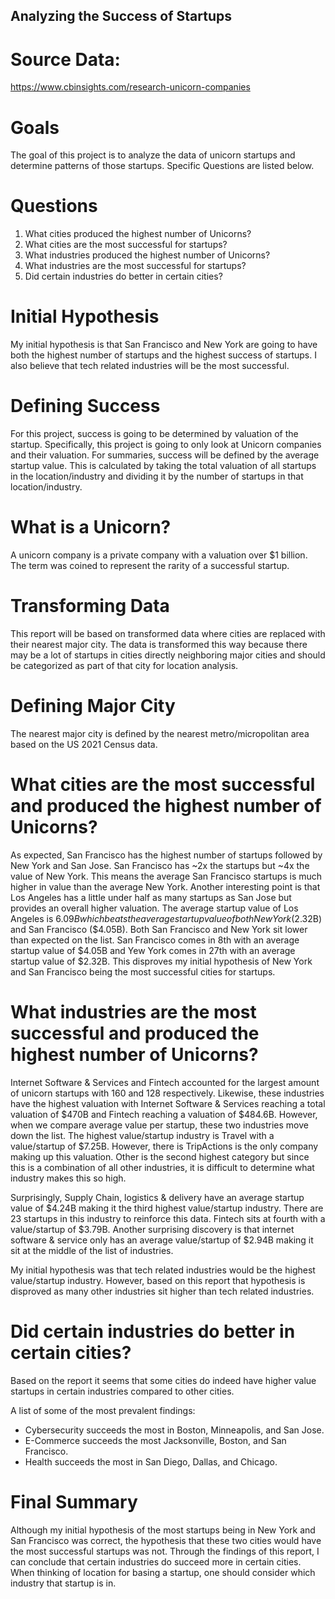 ## Analyzing the Success of Startups
# Source Data:
https://www.cbinsights.com/research-unicorn-companies
# Goals
The goal of this project is to analyze the data of unicorn startups and determine patterns of those startups. Specific Questions are listed below.
# Questions
1.	What cities produced the highest number of Unicorns?
2.	What cities are the most successful for startups?
3.	What industries produced the highest number of Unicorns?
4.	What industries are the most successful for startups?
5.	Did certain industries do better in certain cities?
# Initial Hypothesis
My initial hypothesis is that San Francisco and New York are going to have both the highest number of startups and the highest success of startups. I also believe that tech related industries will be the most successful.
# Defining Success
For this project, success is going to be determined by valuation of the startup. Specifically, this project is going to only look at Unicorn companies and their valuation. For summaries, success will be defined by the average startup value. This is calculated by taking the total valuation of all startups in the location/industry and dividing it by the number of startups in that location/industry.
# What is a Unicorn?
A unicorn company is a private company with a valuation over $1 billion. The term was coined to represent the rarity of a successful startup.
# Transforming Data
This report will be based on transformed data where cities are replaced with their nearest major city. The data is transformed this way because there may be a lot of startups in cities directly neighboring major cities and should be categorized as part of that city for location analysis.
# Defining Major City
The nearest major city is defined by the nearest metro/micropolitan area based on the US 2021 Census data.
# What cities are the most successful and produced the highest number of Unicorns?
As expected, San Francisco has the highest number of startups followed by New York and San Jose.
San Francisco has ~2x the startups but ~4x the value of New York. This means the average San Francisco startups is much higher in value than the average New York. 
Another interesting point is that Los Angeles has a little under half as many startups as San Jose but provides an overall higher valuation. The average startup value of Los Angeles is $6.09B which beats the average startup value of both New York ($2.32B) and San Francisco ($4.05B).
Both San Francisco and New York sit lower than expected on the list. San Francisco comes in 8th with an average startup value of $4.05B and Yew York comes in 27th with an average startup value of $2.32B. This disproves my initial hypothesis of New York and San Francisco being the most successful cities for startups.

# What industries are the most successful and produced the highest number of Unicorns?
Internet Software & Services and Fintech accounted for the largest amount of unicorn startups with 160 and 128 respectively. Likewise, these industries have the highest valuation with Internet Software & Services reaching a total valuation of $470B and Fintech reaching a valuation of $484.6B. However, when we compare average value per startup, these two industries move down the list. The highest value/startup industry is Travel with a value/startup of $7.25B. However, there is TripActions is the only company making up this valuation. Other is the second highest category but since this is a combination of all other industries, it is difficult to determine what industry makes this so high. 

Surprisingly, Supply Chain, logistics & delivery have an average startup value of $4.24B making it the third highest value/startup industry. There are 23 startups in this industry to reinforce this data.  Fintech sits at fourth with a value/startup of $3.79B. Another surprising discovery is that internet software & service only has an average value/startup of $2.94B making it sit at the middle of the list of industries.

My initial hypothesis was that tech related industries would be the highest value/startup industry. However, based on this report that hypothesis is disproved as many other industries sit higher than tech related industries.

# Did certain industries do better in certain cities?
Based on the report it seems that some cities do indeed have higher value startups in certain industries compared to other cities. 

A list of some of the most prevalent findings:
* Cybersecurity succeeds the most in Boston, Minneapolis, and San Jose.
* E-Commerce succeeds the most Jacksonville, Boston, and San Francisco.
* Health succeeds the most in San Diego, Dallas, and Chicago.
# Final Summary
Although my initial hypothesis of the most startups being in New York and San Francisco was correct, the hypothesis that these two cities would have the most successful startups was not. Through the findings of this report, I can conclude that certain industries do succeed more in certain cities. When thinking of location for basing a startup, one should consider which industry that startup is in.

